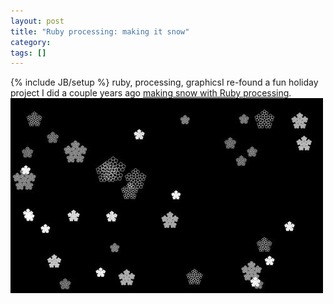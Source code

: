 ```yaml
---
layout: post
title: "Ruby processing: making it snow"
category:
tags: []
---
```

{% include JB/setup %}
ruby, processing, graphicsI re-found a fun holiday project I did a couple years ago [making snow with Ruby processing](https://github.com/danmayer/Processing-Snow).    [![snow-processing.jpg](/assets/snow-processing-thumb-500x312-49.jpg)](/assets/snow-processing.jpg)